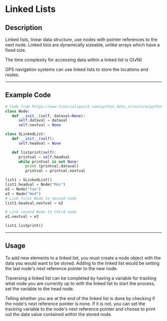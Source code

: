 # Linked Lists

## Description
Linked lists, linear data structure, use nodes with pointer references to the next node. Linked lists are dynamically sizeable, unlike arrays which have a fixed size.

The time complexity for accessing data within a linked list is O(√N)

GPS navigation systems can use linked lists to store the locations and routes.
***

## Example Code
```python
# Code from https://www.tutorialspoint.com/python_data_structure/python_linked_lists.htm
class Node:
   def __init__(self, dataval=None):
      self.dataval = dataval
      self.nextval = None

class SLinkedList:
   def __init__(self):
      self.headval = None

   def listprint(self):
      printval = self.headval
      while printval is not None:
         print (printval.dataval)
         printval = printval.nextval

list1 = SLinkedList()
list1.headval = Node("Mon")
e2 = Node("Tue")
e3 = Node("Wed")
# Link first Node to second node
list1.headval.nextval = e2

# Link second Node to third node
e2.nextval = e3

list1.listprint()
```
***

## Usage
To add new elements to a linked list, you must create a node object with the data you would want to be stored.
Adding to the linked list would be setting the last node's next reference pointer to the new node.

Traversing a linked list can be completed by having a variable for tracking what node you are currently up to with the linked list
to start the process, set the variable to the head node. 

Telling whether you are at the end of the linked list is done by checking if the node's next reference pointer is none. If it is not, you can set the tracking variable to the node's next reference pointer and choose to print out the data value contained within the stored node.